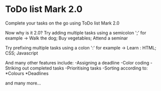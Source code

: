 # ToDo list Mark 2.0

Complete your tasks on the go using ToDo list Mark 2.0

Now why is it 2.0?
Try adding multiple tasks using a semicolon ';'
  for example -> Walk the dog; Buy vegetables; Attend a seminar
  
Try prefixing multiple tasks using a colon ':'
  for example -> Learn : HTML; CSS; Javascript

And many other features include:
    -Assigning a deadline
    -Color coding
    -Striking out completed tasks
    -Prioritising tasks
    -Sorting according to:
     *Colours
     *Deadlines
    
and many more...
